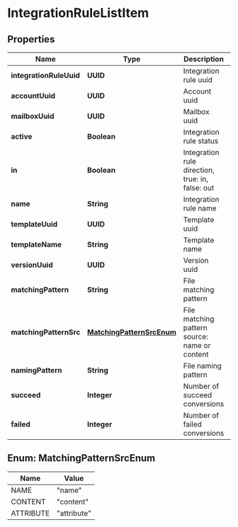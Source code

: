 

# IntegrationRuleListItem


## Properties

| Name | Type | Description | Notes |
|------------ | ------------- | ------------- | -------------|
|**integrationRuleUuid** | **UUID** | Integration rule uuid |  [optional] |
|**accountUuid** | **UUID** | Account uuid |  |
|**mailboxUuid** | **UUID** | Mailbox uuid |  [optional] |
|**active** | **Boolean** | Integration rule status |  |
|**in** | **Boolean** | Integration rule direction, true: in, false: out |  |
|**name** | **String** | Integration rule name |  |
|**templateUuid** | **UUID** | Template uuid |  |
|**templateName** | **String** | Template name |  [optional] |
|**versionUuid** | **UUID** | Version uuid |  |
|**matchingPattern** | **String** | File matching pattern |  [optional] |
|**matchingPatternSrc** | [**MatchingPatternSrcEnum**](#MatchingPatternSrcEnum) | File matching pattern source: name or content |  [optional] |
|**namingPattern** | **String** | File naming pattern |  [optional] |
|**succeed** | **Integer** | Number of succeed conversions |  [optional] |
|**failed** | **Integer** | Number of failed conversions |  [optional] |



## Enum: MatchingPatternSrcEnum

| Name | Value |
|---- | -----|
| NAME | &quot;name&quot; |
| CONTENT | &quot;content&quot; |
| ATTRIBUTE | &quot;attribute&quot; |




